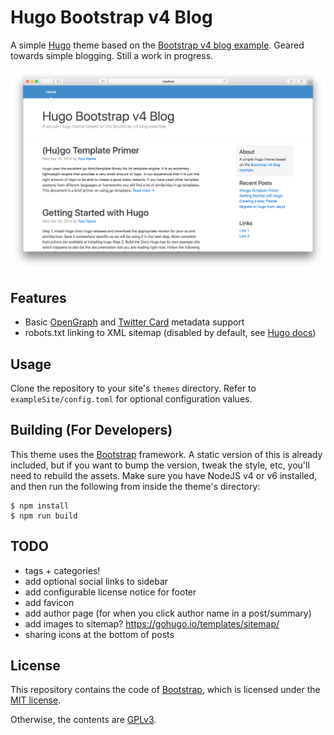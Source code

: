 # Hugo Bootstrap v4 Blog
A simple [Hugo](https://gohugo.io) theme based on the [Bootstrap v4 blog example](http://v4-alpha.getbootstrap.com/examples/blog). Geared towards simple blogging. Still a work in progress.

![Screenshot](/screenshot@2x.png?raw=true "Screenshot")

## Features

- Basic [OpenGraph](http://ogp.me) and [Twitter Card](https://dev.twitter.com/cards/types) metadata support
- robots.txt linking to XML sitemap (disabled by default, see [Hugo docs](https://gohugo.io/extras/robots-txt/))

## Usage
Clone the repository to your site's `themes` directory. Refer to `exampleSite/config.toml` for optional configuration values.

## Building (For Developers)
This theme uses the [Bootstrap](https://getbootstrap.com/) framework. A static version of this is already included, but if you want to bump the version, tweak the style, etc, you'll need to rebuild the assets. Make sure you have NodeJS v4 or v6 installed, and then run the following from inside the theme's directory:

```
$ npm install
$ npm run build
```

## TODO

- tags + categories!
- add optional social links to sidebar
- add configurable license notice for footer
- add favicon
- add author page (for when you click author name in a post/summary)
- add images to sitemap? https://gohugo.io/templates/sitemap/
- sharing icons at the bottom of posts

## License
This repository contains the code of [Bootstrap](http://getbootstrap.com), which is licensed under the [MIT license](https://tldrlegal.com/license/mit-license).

Otherwise, the contents are [GPLv3](https://www.gnu.org/licenses/gpl-3.0.txt).

